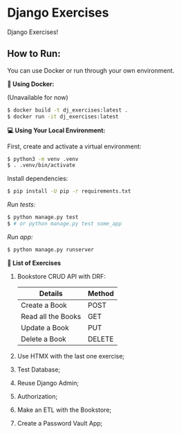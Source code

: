 # Django Exercises
Django Exercises!

## How to Run:
You can use Docker or run through your own environment.

**🐋 Using Docker:**

(Unavailable for now)
```sh
$ docker build -t dj_exercises:latest .
$ docker run -it dj_exercises:latest
```

**💻 Using Your Local Environment:**

First, create and activate a virtual environment:
```sh
$ python3 -m venv .venv
$ . .venv/bin/activate
```
Install dependencies:
```sh
$ pip install -U pip -r requirements.txt
```
*Run tests:*
```sh
$ python manage.py test
$ # or python manage.py test some_app
```
*Run app:*
```sh
$ python manage.py runserver
```


**🚀 List of Exercises**
 1. Bookstore CRUD API with DRF:

    | Details                 | Method |
    | ----------------------- | ------ |
    | Create a Book           | POST   |
    | Read all the Books      | GET    |
    | Update a Book           | PUT    |
    | Delete a Book           | DELETE |
 
 2. Use HTMX with the last one exercise;
 3. Test Database;
 4. Reuse Django Admin;
 5. Authorization;
 6. Make an ETL with the Bookstore;
 7. Create a Password Vault App;
